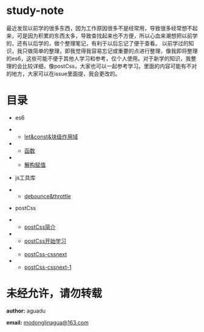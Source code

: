 # study-note

最近发现以前学的很多东西，因为工作原因很多不是经常用，导致很多经常想不起来，可是因为积累的东西太多，导致查找起来也不方便，所以心血来潮想把以前学的，还有以后学的，做个整理笔记，有利于以后忘记了便于查看。
以前学过的知识，我只做简单的整理，即我觉得我容易忘记或重要的点进行整理，像我即将整理的es6，这些可能不便于其他人学习和参考，仅个人使用。对于新学的知识，我整理的会比较详细，像postCss，大家也可以一起参考学习。里面的内容可能有不对的地方，大家可以在issue里面提，我会更改的。


# 目录

* es6
* * [let&const&块级作用域](/es6/let&const&块级作用域.md)
* * [函数](/es6/函数.md)
* * [解构赋值](/es6/解构赋值.md)

* js工具库
* * [debounce&throttle](/js工具库/debounce&throttle.md)

* postCss
* * [postCss简介](/postCss/postCss简介.md)
* * [postCss开始学习](/postCss/postCss开始学习.md)
* * [postCss-cssnext](/postCss/postCss-cssnext.md)
* * [postCss-cssnext-1](/postCss/postCss-cssnext-1.md)


# 未经允许，请勿转载

**author:** aguadu

**email:** modonglinagua@163.com